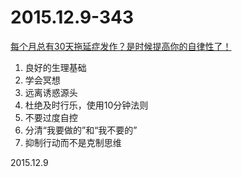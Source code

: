 2015.12.9-343
==============
[每个月总有30天拖延症发作？是时候提高你的自律性了！](http://mp.weixin.qq.com/s?__biz=MjM5MTA4MjE5OA==&amp;mid=403236903&amp;idx=1&amp;sn=2780e346950258b64c95b310dc5402ec&amp;scene=1&amp;srcid=12084SjerZzz1luPrKG9B7zz#rd)

1. 良好的生理基础
2. 学会冥想
3. 远离诱惑源头
4. 杜绝及时行乐，使用10分钟法则
5. 不要过度自控
6. 分清“我要做的”和“我不要的”
7. 抑制行动而不是克制思维

2015.12.9